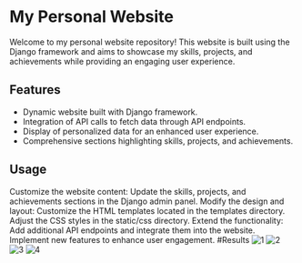 # My Personal Website


Welcome to my personal website repository! This website is built using the Django framework and aims to showcase my skills, projects, and achievements while providing an engaging user experience.

## Features

- Dynamic website built with Django framework.
- Integration of API calls to fetch data through API endpoints.
- Display of personalized data for an enhanced user experience.
- Comprehensive sections highlighting skills, projects, and achievements.

## Usage

Customize the website content:
   Update the skills, projects, and achievements sections in the Django admin panel.
Modify the design and layout:
   Customize the HTML templates located in the templates directory.
   Adjust the CSS styles in the static/css directory.
Extend the functionality:
   Add additional API endpoints and integrate them into the website.
   Implement new features to enhance user engagement.
#Results
![1](https://github.com/HeyKev-Cmd/Kevin_Website/assets/70830668/33b60c38-eae7-47dd-9455-f10b96122ca1)
![2](https://github.com/HeyKev-Cmd/Kevin_Website/assets/70830668/74eccc69-4baf-4ddc-a1ce-fc91a52e9cdc)
![3](https://github.com/HeyKev-Cmd/Kevin_Website/assets/70830668/22cb4f0e-4737-41b6-9d15-2552ebc4eb3d)
![4](https://github.com/HeyKev-Cmd/Kevin_Website/assets/70830668/8880d5b4-7751-49c2-bf67-426ae786afd5)
